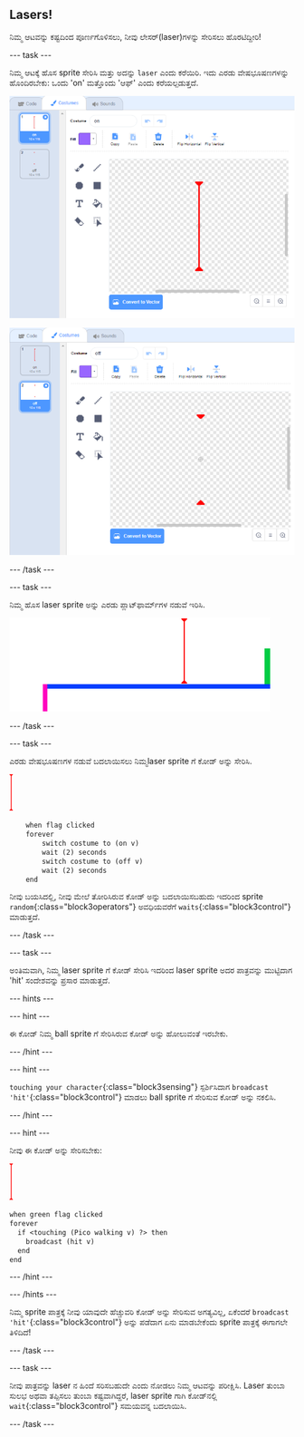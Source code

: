 ## Lasers!

ನಿಮ್ಮ ಆಟವನ್ನು ಕಷ್ಟದಿಂದ ಪೂರ್ಣಗೊಳಿಸಲು, ನೀವು ಲೇಸರ್‌(laser)ಗಳನ್ನು ಸೇರಿಸಲು ಹೊರಟಿದ್ದೀರಿ!

\--- task \---

ನಿಮ್ಮ ಆಟಕ್ಕೆ ಹೊಸ sprite ಸೇರಿಸಿ ಮತ್ತು ಅದನ್ನು `laser` ಎಂದು ಕರೆಯಿರಿ. ಇದು ಎರಡು ವೇಷಭೂಷಣಗಳನ್ನು ಹೊಂದಿರಬೇಕು: ಒಂದು 'on' ಮತ್ತೊಂದು 'ಆಫ್' ಎಂದು ಕರೆಯಲ್ಪಡುತ್ತದೆ.

![screenshot](images/dodge-lasers-costume1.png)

![screenshot](images/dodge-lasers-costume2.png)

\--- /task \---

\--- task \---

ನಿಮ್ಮ ಹೊಸ laser sprite ಅನ್ನು ಎರಡು ಪ್ಲಾಟ್‌ಫಾರ್ಮ್‌ಗಳ ನಡುವೆ ಇರಿಸಿ.

![screenshot](images/dodge-lasers-position.png)

\--- /task \---

\--- task \---

ಎರಡು ವೇಷಭೂಷಣಗಳ ನಡುವೆ ಬದಲಾಯಿಸಲು ನಿಮ್ಮlaser sprite ಗೆ ಕೋಡ್ ಅನ್ನು ಸೇರಿಸಿ.

![laser sprite](images/laser_sprite.png)

```blocks3
    when flag clicked
    forever
        switch costume to (on v)
        wait (2) seconds
        switch costume to (off v)
        wait (2) seconds
    end
```

ನೀವು ಬಯಸಿದಲ್ಲಿ, ನೀವು ಮೇಲೆ ತೋರಿಸಿರುವ ಕೋಡ್ ಅನ್ನು ಬದಲಾಯಿಸಬಹುದು ಇದರಿಂದ sprite `random`{:class="block3operators"} ಅವಧಿಯವರೆಗೆ `waits`{:class="block3control"} ಮಾಡುತ್ತದೆ.

\--- /task \---

\--- task \---

ಅಂತಿಮವಾಗಿ, ನಿಮ್ಮ laser sprite ಗೆ ಕೋಡ್ ಸೇರಿಸಿ ಇದರಿಂದ laser sprite ಅದರ ಪಾತ್ರವನ್ನು ಮುಟ್ಟಿದಾಗ 'hit' ಸಂದೇಶವನ್ನು ಪ್ರಸಾರ ಮಾಡುತ್ತದೆ.

\--- hints \---

\--- hint \---

ಈ ಕೋಡ್ ನಿಮ್ಮ ball sprite ಗೆ ಸೇರಿಸಿರುವ ಕೋಡ್ ಅನ್ನು ಹೋಲುವಂತೆ ಇರಬೇಕು.

\--- /hint \---

\--- hint \---

`touching your character`{:class="block3sensing"} ಸ್ಪರ್ಶಿಸಿದಾಗ `broadcast 'hit'`{:class="block3control"} ಮಾಡಲು ball sprite ಗೆ ಸೇರಿಸುವ ಕೋಡ್ ಅನ್ನು ನಕಲಿಸಿ.

\--- /hint \---

\--- hint \---

ನೀವು ಈ ಕೋಡ್ ಅನ್ನು ಸೇರಿಸಬೇಕು:

![laser sprite](images/laser_sprite.png)

```blocks3
when green flag clicked
forever 
  if <touching (Pico walking v) ?> then 
    broadcast (hit v)
  end
end
```

\--- /hint \---

\--- /hints \---

ನಿಮ್ಮ sprite ಪಾತ್ರಕ್ಕೆ ನೀವು ಯಾವುದೇ ಹೆಚ್ಚುವರಿ ಕೋಡ್ ಅನ್ನು ಸೇರಿಸುವ ಅಗತ್ಯವಿಲ್ಲ, ಏಕೆಂದರೆ `broadcast 'hit'`{:class="block3control"} ಅನ್ನು ಪಡೆದಾಗ ಏನು ಮಾಡಬೇಕೆಂದು sprite ಪಾತ್ರಕ್ಕೆ ಈಗಾಗಲೇ ತಿಳಿದಿದೆ!

\--- /task \---

\--- task \---

ನೀವು ಪಾತ್ರವನ್ನು laser ನ ಹಿಂದೆ ಸರಿಸಬಹುದೇ ಎಂದು ನೋಡಲು ನಿಮ್ಮ ಆಟವನ್ನು ಪರೀಕ್ಷಿಸಿ. Laser ತುಂಬಾ ಸುಲಭ ಅಥವಾ ತಪ್ಪಿಸಲು ತುಂಬಾ ಕಷ್ಟವಾಗಿದ್ದರೆ, laser sprite ಗಾಗಿ ಕೋಡ್‌ನಲ್ಲಿ `wait`{:class="block3control"} ಸಮಯವನ್ನ ಬದಲಾಯಿಸಿ.

\--- /task \---
